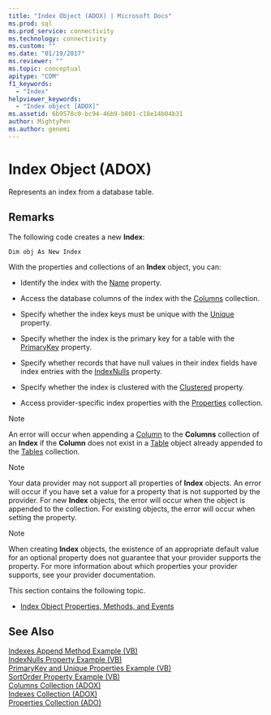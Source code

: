 ```yaml
---
title: "Index Object (ADOX) | Microsoft Docs"
ms.prod: sql
ms.prod_service: connectivity
ms.technology: connectivity
ms.custom: ""
ms.date: "01/19/2017"
ms.reviewer: ""
ms.topic: conceptual
apitype: "COM"
f1_keywords: 
  - "Index"
helpviewer_keywords: 
  - "Index object [ADOX]"
ms.assetid: 6b9578c0-bc94-46b9-b801-c18e14b04b31
author: MightyPen
ms.author: genemi
---
```

# Index Object (ADOX)
Represents an index from a database table.  
  
## Remarks  
 The following code creates a new **Index**:  
  
```  
Dim obj As New Index  
```  
  
 With the properties and collections of an **Index** object, you can:  
  
-   Identify the index with the [Name](../../../ado/reference/adox-api/name-property-adox.md) property.  
  
-   Access the database columns of the index with the [Columns](../../../ado/reference/adox-api/columns-collection-adox.md) collection.  
  
-   Specify whether the index keys must be unique with the [Unique](../../../ado/reference/adox-api/unique-property-adox.md) property.  
  
-   Specify whether the index is the primary key for a table with the [PrimaryKey](../../../ado/reference/adox-api/primarykey-property-adox.md) property.  
  
-   Specify whether records that have null values in their index fields have index entries with the [IndexNulls](../../../ado/reference/adox-api/indexnulls-property-adox.md) property.  
  
-   Specify whether the index is clustered with the [Clustered](../../../ado/reference/adox-api/clustered-property-adox.md) property.  
  
-   Access provider-specific index properties with the [Properties](../../../ado/reference/ado-api/properties-collection-ado.md) collection.  
  
> [!NOTE]
>  An error will occur when appending a [Column](../../../ado/reference/adox-api/column-object-adox.md) to the **Columns** collection of an **Index** if the **Column** does not exist in a [Table](../../../ado/reference/adox-api/table-object-adox.md) object already appended to the [Tables](../../../ado/reference/adox-api/tables-collection-adox.md) collection.  
  
> [!NOTE]
>  Your data provider may not support all properties of **Index** objects. An error will occur if you have set a value for a property that is not supported by the provider. For new **Index** objects, the error will occur when the object is appended to the collection. For existing objects, the error will occur when setting the property.  
  
> [!NOTE]
>  When creating **Index** objects, the existence of an appropriate default value for an optional property does not guarantee that your provider supports the property. For more information about which properties your provider supports, see your provider documentation.  
  
 This section contains the following topic.  
  
-   [Index Object Properties, Methods, and Events](../../../ado/reference/adox-api/index-object-properties-methods-and-events.md)  
  
## See Also  
 [Indexes Append Method Example (VB)](../../../ado/reference/adox-api/indexes-append-method-example-vb.md)   
 [IndexNulls Property Example (VB)](../../../ado/reference/adox-api/indexnulls-property-example-vb.md)   
 [PrimaryKey and Unique Properties Example (VB)](../../../ado/reference/adox-api/primarykey-and-unique-properties-example-vb.md)   
 [SortOrder Property Example (VB)](../../../ado/reference/adox-api/sortorder-property-example-vb.md)   
 [Columns Collection (ADOX)](../../../ado/reference/adox-api/columns-collection-adox.md)   
 [Indexes Collection (ADOX)](../../../ado/reference/adox-api/indexes-collection-adox.md)   
 [Properties Collection (ADO)](../../../ado/reference/ado-api/properties-collection-ado.md)

